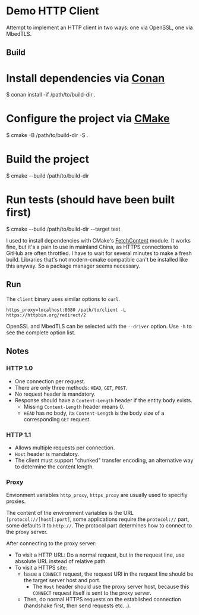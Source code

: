 # Demo HTTP Client

Attempt to implement an HTTP client in two ways: one via OpenSSL, one via MbedTLS.

## Build

  # Install dependencies via [Conan](https://conan.io/)
  $ conan install -if /path/to/build-dir .

  # Configure the project via [CMake](https://cmake.org/)
  $ cmake -B /path/to/build-dir -S .

  # Build the project
  $ cmake --build /path/to/build-dir

  # Run tests (should have been built first)
  $ cmake --build /path/to/build-dir --target test

I used to install dependencies with CMake's [FetchContent](https://cmake.org/cmake/help/latest/module/FetchContent.html) module. It works fine, but it's a pain to use in mainland China, as HTTPS connections to GitHub are often throttled. I have to wait for several minutes to make a fresh build. Libraries that's not modern-cmake compatible can't be installed like this anyway. So a package manager seems necessary.

## Run

The `client` binary uses similar options to `curl`.

    https_proxy=localhost:8080 /path/to/client -L https://httpbin.org/redirect/2

OpenSSL and MbedTLS can be selected with the `--driver` option. Use `-h` to see the complete option list.

## Notes

### HTTP 1.0

* One connection per request.
* There are only three methods: `HEAD`, `GET`, `POST`.
* No request header is mandatory.
* Response should have a `Content-Length` header if the entity body exists.
  * Missing `Content-Length` header means 0.
  * `HEAD` has no body, its `Content-Length` is the body size of a corresponding `GET` request.

### HTTP 1.1

* Allows multiple requests per connection.
* `Host` header is mandatory.
* The client must support "chunked" transfer encoding, an alternative way to determine the content length.

### Proxy

Envionment variables `http_proxy`, `https_proxy` are usually used to specifiy proxies.

The content of the environment variables is the URL `[protocol://]host[:port]`, some applications require the `protocol://` part, some defaults it to `http://`. The protocol part determines how to connect to the proxy server.

After connecting to the proxy server:

* To visit a HTTP URL: Do a normal request, but in the request line, use absolute URL instead of relative path.
* To visit a HTTPS site:
  * Issue a `CONNECT` request, the request URI in the request line should be the target server host and port.
    * The `Host` header should use the proxy server host, because this `CONNECT` request itself is sent to the proxy server.
  * Then, do normal HTTPS requests on the established connection (handshake first, then send requests etc...).
